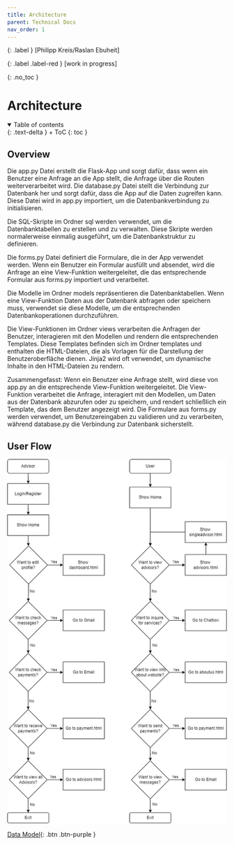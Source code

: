 ```yaml
---
title: Architecture
parent: Technical Docs
nav_order: 1
---
```


{: .label }
[Philipp Kreis/Raslan Ebuheit]

{: .label .label-red }
[work in progress]

{: .no_toc }
# Architecture



<details open markdown="block">
{: .text-delta }
<summary>Table of contents</summary>
+ ToC
{: toc }
</details>

## Overview

Die app.py Datei erstellt die Flask-App und sorgt dafür, dass wenn ein Benutzer eine Anfrage an die App stellt, die Anfrage über die Routen weiterverarbeitet wird.
Die database.py Datei stellt die Verbindung zur Datenbank her und sorgt dafür, dass die App auf die Daten zugreifen kann. Diese Datei wird in app.py importiert, um die Datenbankverbindung zu initialisieren.

Die SQL-Skripte im Ordner sql werden verwendet, um die Datenbanktabellen zu erstellen und zu verwalten. Diese Skripte werden normalerweise einmalig ausgeführt, um die Datenbankstruktur zu definieren.

Die forms.py Datei definiert die Formulare, die in der App verwendet werden. Wenn ein Benutzer ein Formular ausfüllt und absendet, wird die Anfrage an eine View-Funktion weitergeleitet, die das entsprechende Formular aus forms.py importiert und verarbeitet.

Die Modelle im Ordner models repräsentieren die Datenbanktabellen. Wenn eine View-Funktion Daten aus der Datenbank abfragen oder speichern muss, verwendet sie diese Modelle, um die entsprechenden Datenbankoperationen durchzuführen.

Die View-Funktionen im Ordner views verarbeiten die Anfragen der Benutzer, interagieren mit den Modellen und rendern die entsprechenden Templates. Diese Templates befinden sich im Ordner templates und enthalten die HTML-Dateien, die als Vorlagen für die Darstellung der Benutzeroberfläche dienen. Jinja2 wird oft verwendet, um dynamische Inhalte in den HTML-Dateien zu rendern.

Zusammengefasst: Wenn ein Benutzer eine Anfrage stellt, wird diese von app.py an die entsprechende View-Funktion weitergeleitet. Die View-Funktion verarbeitet die Anfrage, interagiert mit den Modellen, um Daten aus der Datenbank abzurufen oder zu speichern, und rendert schließlich ein Template, das dem Benutzer angezeigt wird. Die Formulare aus forms.py werden verwendet, um Benutzereingaben zu validieren und zu verarbeiten, während database.py die Verbindung zur Datenbank sicherstellt.


## User Flow
![User Flow](..\assets\images\userflow.jpg)




[Data Model](https://pillek.github.io/technical-docs/data-model.html){: .btn .btn-purple }

